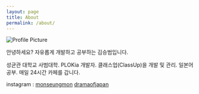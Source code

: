 ```yaml
---
layout: page
title: About
permalink: /about/
---
```


<img src="{{ site.baseurl }}/assets/profile_image.jpg" title="Profile Picture" class="profile">

안녕하세요? 자유롭게 개발하고 공부하는 김승범입니다.

성균관 대학교 사범대학.
PLOKia 개발자.
클래스업(ClassUp)을 개발 및 관리.
일본어 공부.
매일 24시간 카페를 갑니다.

instagram : [monseungmon](https://www.instagram.com/monseungmon/)
[dramaofjapan](https://www.instagram.com/dramaofjapan/)
